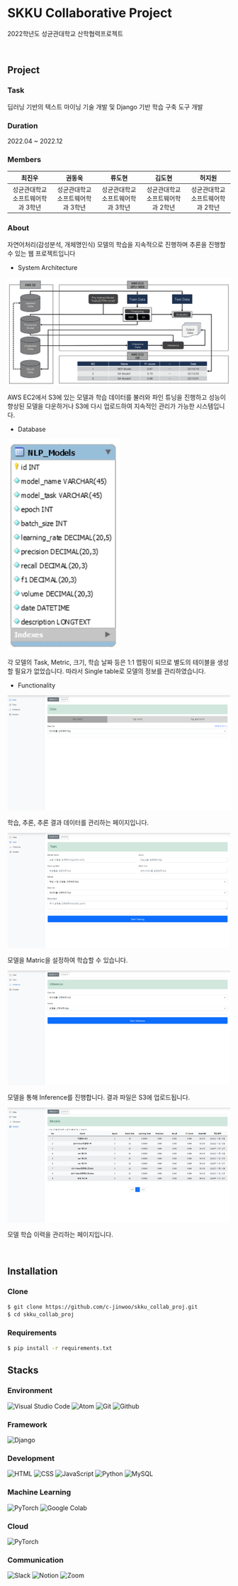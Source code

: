 # SKKU Collaborative Project
2022학년도 성균관대학교 산학협력프로젝트

</br>

## Project
### Task
딥러닝 기반의 텍스트 마이닝 기술 개발 및 Django 기반 학습 구축 도구 개발
### Duration
2022.04 ~ 2022.12
### Members
|최진우|권동욱|류도현|김도현|허지원|
|:---:|:---:|:---:|:---:|:---:|
|성균관대학교 소프트웨어학과 3학년|성균관대학교 소프트웨어학과 3학년|성균관대학교 소프트웨어학과 3학년|성균관대학교 소프트웨어학과 2학년|성균관대학교 소프트웨어학과 2학년|

### About
자연어처리(감성분석, 개체명인식) 모델의 학습을 지속적으로 진행하며 추론을 진행할 수 있는 웹 프로젝트입니다


- System Architecture

![SystemArchitecture](./img/sa.png)

AWS EC2에서 S3에 있는 모델과 학습 데이터를 불러와 파인 튜닝을 진행하고 성능이 향상된 모델을 다운하거나 S3에 다시 업로드하여 지속적인 관리가 가능한 시스템입니다.

- Database

![ERD](./img/erd.png)

각 모델의 Task, Metric, 크기, 학습 날짜 등은 1:1 맵핑이 되므로 
별도의 테이블을 생성할 필요가 없었습니다. 따라서 Single table로 모델의 정보를 관리하였습니다.

- Functionality

![page_data](./img/page_data.png)

학습, 추론, 추론 결과 데이터를 관리하는 페이지입니다.

![page_data](./img/page_train.png)

모델을 Matric을 설정하여 학습할 수 있습니다.

![page_data](./img/page_inference.png)

모델을 통해 Inference를 진행합니다. 결과 파일은 S3에 업로드됩니다.

![page_data](./img/page_model.png)

모델 학습 이력을 관리하는 페이지입니다.

</br>

## Installation
### Clone
``` bash
$ git clone https://github.com/c-jinwoo/skku_collab_proj.git
$ cd skku_collab_proj
```
### Requirements
``` bash
$ pip install -r requirements.txt
```

## Stacks

### Environment
![Visual Studio Code](https://img.shields.io/badge/Visual%20Studio%20Code-007ACC?style=for-the-badge&logo=Visual%20Studio%20Code&logoColor=white)
![Atom](https://img.shields.io/badge/atom-66595C?style=for-the-badge&logo=atom&logoColor=white)
![Git](https://img.shields.io/badge/Git-F05032?style=for-the-badge&logo=Git&logoColor=white)
![Github](https://img.shields.io/badge/GitHub-181717?style=for-the-badge&logo=GitHub&logoColor=white)

### Framework
![Django](https://img.shields.io/badge/django-092E20?style=for-the-badge&logo=django&logoColor=white)

### Development
![HTML](https://img.shields.io/badge/html5-E34F26?style=for-the-badge&logo=html5&logoColor=white)
![CSS](https://img.shields.io/badge/css3-1572B6?style=for-the-badge&logo=css3&logoColor=white)
![JavaScript](https://img.shields.io/badge/javascript-F7DF1E?style=for-the-badge&logo=javascript&logoColor=white)
![Python](https://img.shields.io/badge/python-3776AB?style=for-the-badge&logo=python&logoColor=white)
![MySQL](https://img.shields.io/badge/mysql-4479A1?style=for-the-badge&logo=mysql&logoColor=white)

### Machine Learning
![PyTorch](https://img.shields.io/badge/pytorch-EE4C2C?style=for-the-badge&logo=pytorch&logoColor=white)
![Google Colab](https://img.shields.io/badge/googlecolab-F9AB00?style=for-the-badge&logo=googlecolab&logoColor=white)

### Cloud
![PyTorch](https://img.shields.io/badge/amazonaws-232F3E?style=for-the-badge&logo=amazonaws&logoColor=white)

### Communication
![Slack](https://img.shields.io/badge/Slack-4A154B?style=for-the-badge&logo=Slack&logoColor=white)
![Notion](https://img.shields.io/badge/Notion-000000?style=for-the-badge&logo=Notion&logoColor=white)
![Zoom](https://img.shields.io/badge/zoom-2D8CFF?style=for-the-badge&logo=zoom%20Meet&logoColor=white)
